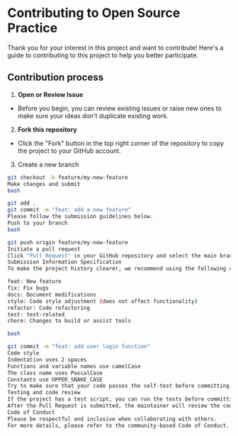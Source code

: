 # Contributing to Open Source Practice

Thank you for your interest in this project and want to contribute! Here's a guide to contributing to this project to help you better participate.

## Contribution process

1. **Open or Review Issue**
- Before you begin, you can review existing issues or raise new ones to make sure your ideas don't duplicate existing work.
2. **Fork this repository**
- Click the "Fork" button in the top right corner of the repository to copy the project to your GitHub account.
3. Create a new branch
```bash
git checkout -b feature/my-new-feature
Make changes and submit
bash

git add .
git commit -m "feat: add a new feature"
Please follow the submission guidelines below.
Push to your branch
bash

git push origin feature/my-new-feature
Initiate a pull request
Click "Pull Request" in your GitHub repository and select the main branch (main or master) that you want to merge into this project.
Submission Information Specification
To make the project history clearer, we recommend using the following commit message format (with a type prefix before the commit message):

feat: New feature
fix: Fix bugs
docs: Document modifications
style: Code style adjustment (does not affect functionality)
refactor: Code refactoring
test: test-related
chore: Changes to build or assist tools

bash

git commit -m "feat: add user login function"
Code style
Indentation uses 2 spaces
Functions and variable names use camelCase
The class name uses PascalCase
Constants use UPPER_SNAKE_CASE
Try to make sure that your code passes the self-test before committing, or indicate the parts that need help testing in the Pull Request
Testing and code review
If the project has a test script, you can run the tests before committing to make sure all the tests pass.
After the Pull Request is submitted, the maintainer will review the code and may suggest changes.
Code of Conduct
Please be respectful and inclusive when collaborating with others.
For more details, please refer to the community-based Code of Conduct.
